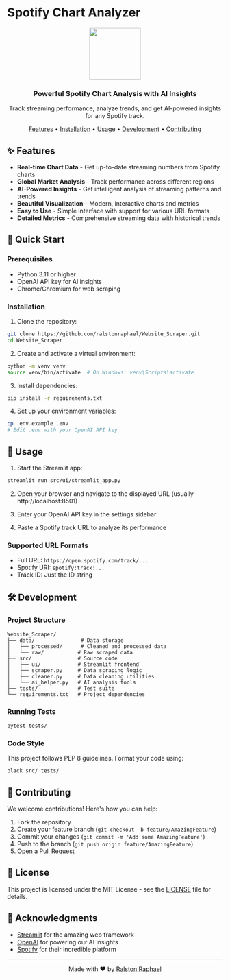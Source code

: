 # Spotify Chart Analyzer

<div align="center">
  <img src="https://upload.wikimedia.org/wikipedia/commons/thumb/1/19/Spotify_logo_without_text.svg/168px-Spotify_logo_without_text.svg.png" width="120px" />
  
  <h3>Powerful Spotify Chart Analysis with AI Insights</h3>
  
  <p>Track streaming performance, analyze trends, and get AI-powered insights for any Spotify track.</p>

  <p>
    <a href="#features">Features</a> •
    <a href="#installation">Installation</a> •
    <a href="#usage">Usage</a> •
    <a href="#development">Development</a> •
    <a href="#contributing">Contributing</a>
  </p>
</div>

## ✨ Features

- **Real-time Chart Data** - Get up-to-date streaming numbers from Spotify charts
- **Global Market Analysis** - Track performance across different regions
- **AI-Powered Insights** - Get intelligent analysis of streaming patterns and trends
- **Beautiful Visualization** - Modern, interactive charts and metrics
- **Easy to Use** - Simple interface with support for various URL formats
- **Detailed Metrics** - Comprehensive streaming data with historical trends

## 🚀 Quick Start

### Prerequisites

- Python 3.11 or higher
- OpenAI API key for AI insights
- Chrome/Chromium for web scraping

### Installation

1. Clone the repository:

```bash
git clone https://github.com/ralstonraphael/Website_Scraper.git
cd Website_Scraper
```

2. Create and activate a virtual environment:

```bash
python -m venv venv
source venv/bin/activate  # On Windows: venv\Scripts\activate
```

3. Install dependencies:

```bash
pip install -r requirements.txt
```

4. Set up your environment variables:

```bash
cp .env.example .env
# Edit .env with your OpenAI API key
```

## 💫 Usage

1. Start the Streamlit app:

```bash
streamlit run src/ui/streamlit_app.py
```

2. Open your browser and navigate to the displayed URL (usually http://localhost:8501)

3. Enter your OpenAI API key in the settings sidebar

4. Paste a Spotify track URL to analyze its performance

### Supported URL Formats

- Full URL: `https://open.spotify.com/track/...`
- Spotify URI: `spotify:track:...`
- Track ID: Just the ID string

## 🛠 Development

### Project Structure

```
Website_Scraper/
├── data/               # Data storage
│   ├── processed/      # Cleaned and processed data
│   └── raw/           # Raw scraped data
├── src/               # Source code
│   ├── ui/            # Streamlit frontend
│   ├── scraper.py     # Data scraping logic
│   ├── cleaner.py     # Data cleaning utilities
│   └── ai_helper.py   # AI analysis tools
├── tests/             # Test suite
└── requirements.txt   # Project dependencies
```

### Running Tests

```bash
pytest tests/
```

### Code Style

This project follows PEP 8 guidelines. Format your code using:

```bash
black src/ tests/
```

## 🤝 Contributing

We welcome contributions! Here's how you can help:

1. Fork the repository
2. Create your feature branch (`git checkout -b feature/AmazingFeature`)
3. Commit your changes (`git commit -m 'Add some AmazingFeature'`)
4. Push to the branch (`git push origin feature/AmazingFeature`)
5. Open a Pull Request

## 📝 License

This project is licensed under the MIT License - see the [LICENSE](LICENSE) file for details.

## 🙏 Acknowledgments

- [Streamlit](https://streamlit.io/) for the amazing web framework
- [OpenAI](https://openai.com/) for powering our AI insights
- [Spotify](https://spotify.com/) for their incredible platform

---

<div align="center">
  Made with ❤️ by <a href="https://github.com/ralstonraphael">Ralston Raphael</a>
</div>
